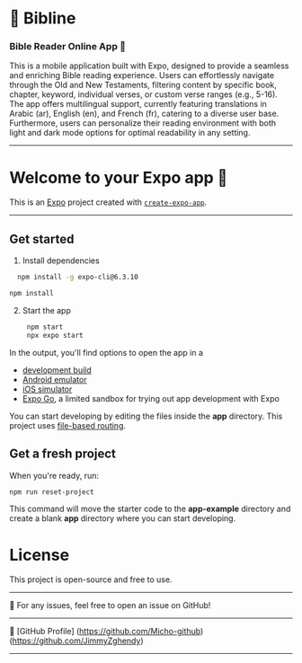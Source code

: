 # 📖 Bibline
### Bible Reader Online App 📖

This is a mobile application built with Expo, designed to provide a seamless and enriching Bible reading experience. Users can effortlessly navigate through the Old and New Testaments, filtering content by specific book, chapter, keyword, individual verses, or custom verse ranges (e.g., 5-16). The app offers multilingual support, currently featuring translations in Arabic (ar), English (en), and French (fr), catering to a diverse user base. Furthermore, users can personalize their reading environment with both light and dark mode options for optimal readability in any setting.

---

# Welcome to your Expo app 👋

This is an [Expo](https://expo.dev) project created with [`create-expo-app`](https://www.npmjs.com/package/create-expo-app).

---

## Get started

1. Install dependencies

 ```bash
   npm install -g expo-cli@6.3.10
   ```

   ```bash
   npm install
   ```

2. Start the app

   ```bash
    npm start
    npx expo start
   ```

In the output, you'll find options to open the app in a

- [development build](https://docs.expo.dev/develop/development-builds/introduction/)
- [Android emulator](https://docs.expo.dev/workflow/android-studio-emulator/)
- [iOS simulator](https://docs.expo.dev/workflow/ios-simulator/)
- [Expo Go](https://expo.dev/go), a limited sandbox for trying out app development with Expo

You can start developing by editing the files inside the **app** directory. This project uses [file-based routing](https://docs.expo.dev/router/introduction).

## Get a fresh project

When you're ready, run:

```bash
npm run reset-project
```

This command will move the starter code to the **app-example** directory and create a blank **app** directory where you can start developing.

# License
This project is open-source and free to use.

---

📩 For any issues, feel free to open an issue on GitHub!

---

🔗 [GitHub Profile]
(https://github.com/Micho-github)
(https://github.com/JimmyZghendy)

---
